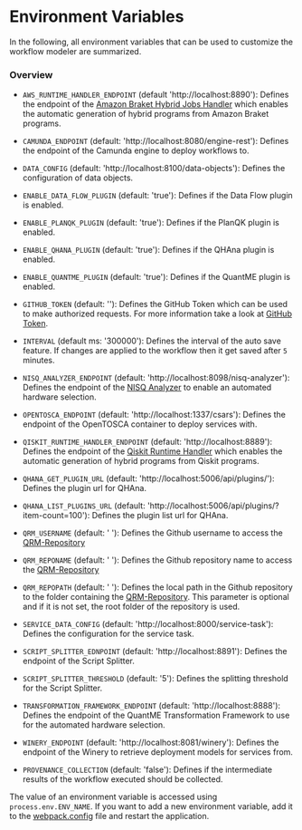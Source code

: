 # Environment Variables

In the following, all environment variables that can be used to customize the workflow modeler are summarized.

### Overview

* ```AWS_RUNTIME_HANDLER_ENDPOINT``` (default 'http://localhost:8890'): Defines the endpoint of the [Amazon Braket Hybrid Jobs Handler](https://github.com/UST-QuAntiL/amazon-braket-hybrid-jobs-handler) which enables the automatic generation of hybrid programs from Amazon Braket programs.

* ```CAMUNDA_ENDPOINT``` (default: 'http://localhost:8080/engine-rest'): Defines the endpoint of the Camunda engine to deploy workflows to.
           
* ```DATA_CONFIG``` (default: 'http://localhost:8100/data-objects'): Defines the configuration of data objects.

* ```ENABLE_DATA_FLOW_PLUGIN``` (default: 'true'): Defines if the Data Flow plugin is enabled.

* ```ENABLE_PLANQK_PLUGIN``` (default: 'true'): Defines if the PlanQK plugin is enabled.

* ```ENABLE_QHANA_PLUGIN``` (default: 'true'): Defines if the QHAna plugin is enabled.

* ```ENABLE_QUANTME_PLUGIN``` (default: 'true'): Defines if the QuantME plugin is enabled.

* ```GITHUB_TOKEN``` (default: ''): Defines the GitHub Token which can be used to make authorized requests. For more information take a look at [GitHub Token](https://docs.github.com/en/authentication/keeping-your-account-and-data-secure/creating-a-personal-access-token).

* ```INTERVAL``` (default ms: '300000'): Defines the interval of the auto save feature. If changes are applied to the workflow then it get saved after `5` minutes. 

* ```NISQ_ANALYZER_ENDPOINT``` (default: 'http://localhost:8098/nisq-analyzer'): Defines the endpoint of the [NISQ Analyzer](https://github.com/UST-QuAntiL/nisq-analyzer) to enable an automated hardware selection.

* ```OPENTOSCA_ENDPOINT``` (default: 'http://localhost:1337/csars'): Defines the endpoint of the OpenTOSCA container to deploy services with.

* ```QISKIT_RUNTIME_HANDLER_ENDPOINT``` (default: 'http://localhost:8889'): Defines the endpoint of the [Qiskit Runtime Handler](https://github.com/UST-QuAntiL/qiskit-runtime-handler) which enables the automatic generation of hybrid programs from Qiskit programs.

* ```QHANA_GET_PLUGIN_URL``` (default: 'http://localhost:5006/api/plugins/'): Defines the plugin url for QHAna.

* ```QHANA_LIST_PLUGINS_URL``` (default: 'http://localhost:5006/api/plugins/?item-count=100'): Defines the plugin list url for QHAna.

* ```QRM_USERNAME``` (default: ' '): Defines the Github username to access the [QRM-Repository](../QRM-Repository)

* ```QRM_REPONAME``` (default: ' '): Defines the Github repository name to access the [QRM-Repository](../QRM-Repository)

* ```QRM_REPOPATH``` (default: ' '): Defines the local path in the Github repository to the folder containing the [QRM-Repository](../QRM-Repository). This parameter is optional and if it is not set, the root folder of the repository is used.

* ```SERVICE_DATA_CONFIG``` (default: 'http://localhost:8000/service-task'): Defines the configuration for the service task.

* ```SCRIPT_SPLITTER_EDNPOINT``` (default: 'http://localhost:8891'): Defines the endpoint of the Script Splitter.

* ```SCRIPT_SPLITTER_THRESHOLD``` (default: '5'): Defines the splitting threshold for the Script Splitter.

* ```TRANSFORMATION_FRAMEWORK_ENDPOINT``` (default: 'http://localhost:8888'): Defines the endpoint of the QuantME Transformation Framework to use for the automated hardware selection.

* ```WINERY_ENDPOINT``` (default: 'http://localhost:8081/winery'): Defines the endpoint of the Winery to retrieve deployment models for services from.

* ```PROVENANCE_COLLECTION``` (default: 'false'): Defines if the intermediate results of the workflow executed should be collected.


The value of an environment variable is accessed using `process.env.ENV_NAME`. If you want to add a new environment variable, add it to the [webpack.config](../../../../../components/bpmn-q/webpack.config.js) file and restart the application.